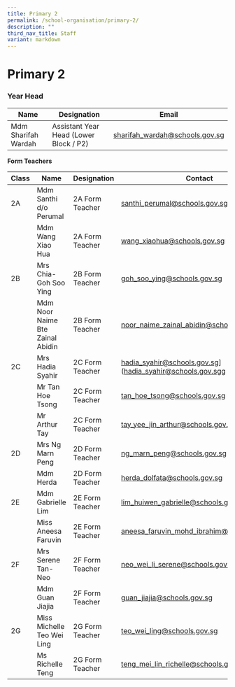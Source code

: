 ```yaml
---
title: Primary 2
permalink: /school-organisation/primary-2/
description: ""
third_nav_title: Staff
variant: markdown
---
```

# **Primary 2**

### Year Head

|Name|	Designation|	Email|
|----|----|----|
|Mdm Sharifah Wardah|	Assistant Year Head (Lower Block / P2)	|sharifah_wardah@schools.gov.sg

**Form Teachers**

| Class | Name | Designation | Contact | 
| -------- | -------- | -------- |-------- |
|2A	|Mdm Santhi d/o Perumal|	2A Form Teacher| santhi_perumal@schools.gov.sg
||Mdm Wang Xiao Hua	|2A Form Teacher|	wang_xiaohua@schools.gov.sg
|2B	|Mrs Chia-Goh Soo Ying	|2B Form Teacher|	goh_soo_ying@schools.gov.sg|
||Mdm Noor Naime Bte Zainal Abidin	|2B Form Teacher|	noor_naime_zainal_abidin@schools.gov.sg|
|2C	|Mrs Hadia Syahir	|2C Form Teacher|	hadia_syahir@schools.gov.sg](hadia_syahir@schools.gov.sgg|
||Mr Tan Hoe Tsong|	2C Form Teacher	|tan_hoe_tsong@schools.gov.sg|
||Mr Arthur Tay|	2C Form Teacher	|tay_yee_jin_arthur@schools.gov.sg|
|2D|	Mrs Ng Marn Peng	|2D Form Teacher|	ng_marn_peng@schools.gov.sg|
||Mdm Herda|	2D Form Teacher|herda_dolfata@schools.gov.sg|
|2E	|Mdm Gabrielle Lim	|2E Form Teacher|	lim_huiwen_gabrielle@schools.gov.sg|
||Miss Aneesa Faruvin|	2E Form Teacher	|aneesa_faruvin_mohd_ibrahim@schools.gov.sg|
|2F	|Mrs Serene Tan-Neo |	2F Form Teacher	|[neo_wei_li_serene@schools.gov.sg](neo_wei_li_serene@schools.gov.sg)|
||Mdm Guan Jiajia	|2F Form Teacher|	guan_jiajia@schools.gov.sg|
|2G	|Miss Michelle Teo Wei Ling	|2G Form Teacher|	teo_wei_ling@schools.gov.sg|
||Ms Richelle Teng|	2G Form Teacher	|teng_mei_lin_richelle@schools.gov.sg|